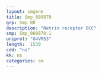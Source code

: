 ```yaml
---
layout: smgene
title: Smp_080870
grp: Smp_08
description: "Netrin receptor DCC"
smp: Smp_080870.1
uniprot: "G4VMS3"
length:  1530
cdd: "ns"
kk: ns
categories: sm
---
```

